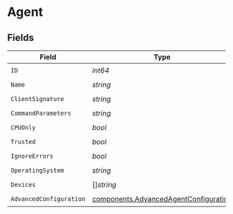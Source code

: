# Agent


## Fields

| Field                                                                                          | Type                                                                                           | Required                                                                                       | Description                                                                                    |
| ---------------------------------------------------------------------------------------------- | ---------------------------------------------------------------------------------------------- | ---------------------------------------------------------------------------------------------- | ---------------------------------------------------------------------------------------------- |
| `ID`                                                                                           | *int64*                                                                                        | :heavy_check_mark:                                                                             | N/A                                                                                            |
| `Name`                                                                                         | *string*                                                                                       | :heavy_check_mark:                                                                             | N/A                                                                                            |
| `ClientSignature`                                                                              | *string*                                                                                       | :heavy_check_mark:                                                                             | N/A                                                                                            |
| `CommandParameters`                                                                            | *string*                                                                                       | :heavy_check_mark:                                                                             | N/A                                                                                            |
| `CPUOnly`                                                                                      | *bool*                                                                                         | :heavy_check_mark:                                                                             | N/A                                                                                            |
| `Trusted`                                                                                      | *bool*                                                                                         | :heavy_check_mark:                                                                             | N/A                                                                                            |
| `IgnoreErrors`                                                                                 | *bool*                                                                                         | :heavy_check_mark:                                                                             | N/A                                                                                            |
| `OperatingSystem`                                                                              | *string*                                                                                       | :heavy_check_mark:                                                                             | N/A                                                                                            |
| `Devices`                                                                                      | []*string*                                                                                     | :heavy_check_mark:                                                                             | N/A                                                                                            |
| `AdvancedConfiguration`                                                                        | [components.AdvancedAgentConfiguration](../../models/components/advancedagentconfiguration.md) | :heavy_check_mark:                                                                             | N/A                                                                                            |